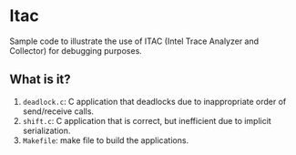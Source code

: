 # Itac
Sample code to illustrate the use of ITAC (Intel Trace Analyzer and
Collector) for debugging purposes.

## What is it?
1. `deadlock.c`: C application that deadlocks due to inappropriate
    order of send/receive calls.
1. `shift.c`: C application that is correct, but inefficient due to
    implicit serialization.
1. `Makefile`: make file to build the applications.
